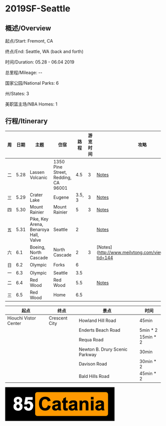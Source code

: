 # 2019SF-Seattle

## 概述/Overview

起点/Start: Fremont, CA

终点/End: Seattle, WA (back and forth)

时间/Duration: 05.28 - 06.04 2019

总里程/Mileage: --

国家公园/National Parks: 6

州/States: 3

美职篮主场/NBA Homes: 1


## 行程/Itinerary

|周|日期|主题|住宿|路程|游览时间|攻略|
|--|---|----|---|-|-|-|
|二|5.28|Lassen Volcanic|1350 Pine Street, Redding, CA 96001|4.5|3|[Notes](http://www.meilvtong.com/viewthread.php?tid=326)|
|三|5.29|Crater Lake|Eugene|3.5, 3|3|[Notes](http://www.meilvtong.com/viewthread.php?tid=195)|
|四|5.30|Mount Rainier|Mount Rainier|5|3|[Notes](http://www.meilvtong.com/viewthread.php?tid=56)|
|五|5.31|Pike, Key Arena, Benaroya Hall, Valve|Seattle|2||[Notes](http://www.meilvtong.com/viewthread.php?tid=9)|
|六|6.1|Boeing, North Cascade|North Cascade|2|3|[Notes](http://www.meilvtong.com/viewthread.php?tid=144|
|日|6.2|Olympic|Forks|6|||[Notes](http://www.meilvtong.com/viewthread.php?tid=69)|
|一|6.3|Olympic|Seattle|3.5|||
|二|6.4|Red Wood|Red Wood|5.5||[Notes](http://www.meilvtong.com/viewthread.php?tid=324)|
|三|6.5|Red Wood|Home|6.5|||

|起点|终点|景点|时间|
|--|---|----|---|
|Hiouchi Vistor Center|Crescent City|Howland Hill Road|45min|
|||Enderts Beach Road|5min * 2|
|||Requa Road|15min * 2|
|||Newton B. Drury Scenic Parkway|30min|
|||Davison Road|30min * 2|
|||Bald Hills Road|45min * 2|

![alt text](resources/logo.png)
